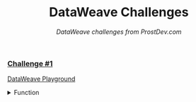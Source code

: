 <div align="center">

# DataWeave Challenges

 <p><i> DataWeave challenges from ProstDev.com </i></p>

</div>

<br>

### [Challenge #1](https://www.prostdev.com/post/dataweave-programming-challenge-1)

<a href="https://dataweave.mulesoft.com/learn/playground?projectMethod=GHRepo&repo=EduardaSRBastos%2Fdataweave-challenges&path=challenge-1">DataWeave Playground<a>

<details>
  <summary>Function</summary>

```dataweave
%dw 2.0
output application/json  
---
{
  "Highest Number": max(payload splitBy "\n\n" map ((item) -> sum(item splitBy "\n") as Number)),
  "Explanation": {
      "1º Part": payload splitBy "\n\n",
      "2º Part": payload splitBy "\n\n" map ((item) -> (item splitBy "\n")),
      "3º Part": payload splitBy "\n\n" map ((item) -> sum(item splitBy "\n") as Number)
  }
}

```
</details>
